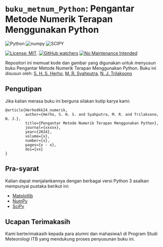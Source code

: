 # `buku_metnum_Python`: Pengantar Metode Numerik Terapan Menggunakan Python

![Python](https://img.shields.io/badge/python-3670A0?style=for-the-badge&logo=python&logoColor=ffdd54)
![numpy](https://img.shields.io/badge/Numpy-777BB4?style=for-the-badge&logo=numpy&logoColor=white)
![SCIPY](https://img.shields.io/badge/SciPy-654FF0?style=for-the-badge&logo=SciPy&logoColor=white)

[![License: MIT](https://img.shields.io/badge/License-MIT-yellow.svg)](https://opensource.org/licenses/MIT).
[![GitHub watchers](https://img.shields.io/github/watchers/Naereen/StrapDown.js.svg?style=social&label=Watch&maxAge=2592000)](https://github.com/sandyherho/buku_metnum_Python/watchers)
[![No Maintenance Intended](http://unmaintained.tech/badge.svg)](http://unmaintained.tech/)


Repositori ini memuat kode dan gambar yang digunakan untuk menyusun buku Pengantar Metode Numerik Terapan Menggunakan Python. Buku ini disusun oleh: [S. H. S. Herho](https://scholar.google.com/citations?user=uYQgjxMAAAAJ&hl=id), [M. R. Syahputra](https://scholar.google.co.id/citations?user=3gh7cVEAAAAJ&hl=en), [N. J. Trilaksono](https://scholar.google.com/citations?user=GYgd5RQAAAAJ&hl=en)


## Pengutipan

Jika kalian merasa buku ini berguna silakan kutip karya kami:

```
@article{Herhodkk24_numerik,
         author={Herho, S. H. S. and Syahputra, M. R. and Trilaksono, N. J.},
         title={Pengantar Metode Numerik Terapan Menggunakan Python},
         journal={xxxxx},
         year={2024},
         volume={x},
         number={x},
         pages={x - x},
         doi={xx}
}
```

## Pra-syarat
Kalian dapat menjalankannya dengan berbagai versi Python 3 asalkan mempunyai pustaka berikut ini:

- [Matplotlib](https://matplotlib.org/)
- [NumPy](https://numpy.org/)
- [SciPy](https://pandas.pydata.org/)


## Ucapan Terimakasih
Kami berterimakasih kepada para alumni dan mahasiwa/i di Program Studi Meteorologi ITB yang mendukung proses penyusunan buku ini.
